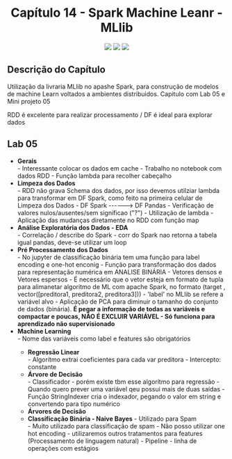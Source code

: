 <h1 align="center"> Capítulo 14 - Spark Machine Leanr - MLlib</h1>

<p align="center">
  <img src="https://img.shields.io/badge/Python-FFD43B?style=for-the-badge&logo=python&logoColor=blue">
  <img src="https://img.shields.io/badge/Apache_Spark-FFFFFF?style=for-the-badge&logo=apachespark&logoColor=#E35A16">
  <img src="https://img.shields.io/badge/Pandas-2C2D72?style=for-the-badge&logo=pandas&logoColor=white">  
</p>


<h2>Descrição do Capítulo</h2>
<p>Utilização da livraria MLlib no apashe Spark, para construção de modelos de machine Learn voltados a ambientes distribuidos. Capitulo com Lab 05 e Mini projeto 05</p>
<p>RDD é excelente para realizar processamento / DF é ideal para explorar dados</p>


<h2>Lab 05</h2>
<ul>
<li><b>Gerais</b></li>
- Interessante colocar os dados em cache
- Trabalho no notebook com dados RDD
- Função lambda para recolher cabeçalho
<li><b>Limpeza dos Dados</b></li>
- RDD não grava Schema dos dados, por isso devemos utilziar lambda para transformar em DF Spark, como feito na primeira celular de Limpeza dos Dados
- DF Spark ------> DF Pandas
- Verificação de valores nulos/ausentes/sem significao ("?")
- Utilização de lambda
- Aplicação das mudanças diretamente no RDD com função map
<li><b>Análise Exploratória dos Dados - EDA</b></li>
- Correlação / describe do Spark
- corr do Spark nao retorna a tabela igual pandas, deve-se utilizar um loop 
<li><b>Pré Processamento dos Dados</b></li>
- No jupyter de classificação binária tem uma função para label encoding e one-hot enconig
- Função para transformação dos dados para representação numérica em ANALISE BINÁRIA
- Vetores densos e Vetores espersos
- É necessário que o vetor esteja em formato de tupla para alimanetar algoritmo de ML com apache Spark, no formato (target , vector([preditora1, preditora2, preditora3]))
- 'label' no MLlib se refere a variável alvo
- Aplicação de PCA para diminuir o tamanho do conjunto de dados (binária). <b>É pegar a informação de todas as variáveis e compactar e poucas, NÃO É EXCLUIR VARIÁVEL - Só funciona para aprendizado não supervisionado</b>
<li><b>Machine Learning</b></li>
- Nome das variáveis como label e features são obrigatórios
  <ul>
    <li><b>Regressão Linear</b></li>
    - Algorítmo extrai coeficientes para cada var preditora
    - Intercepto: constante
    <li><b>Árvore de Decisão</b></li>
    - Classificador - porém existe tbm esse algorítmo para regressão
    - Quando quero prever uma variável qeu possui mais de duas saídas
    - Função StringIndexer cria o indexador, pegando o valor em string e convertendo para tipo numérico
    <li><b>Árvores de Decisão</b></li>
    <li><b>Classificação Binária - Naive Bayes</b> - Utilizado para Spam </li>
    - Muito utilizado para classificação de spam
    - Não posso utilizar one hot encoding - utilizaremos outros tratamentos para features (Processamento de linguagem natural)
    - Pipeline - linha de operações com estágios

   
  </ul>




</ul>



      
